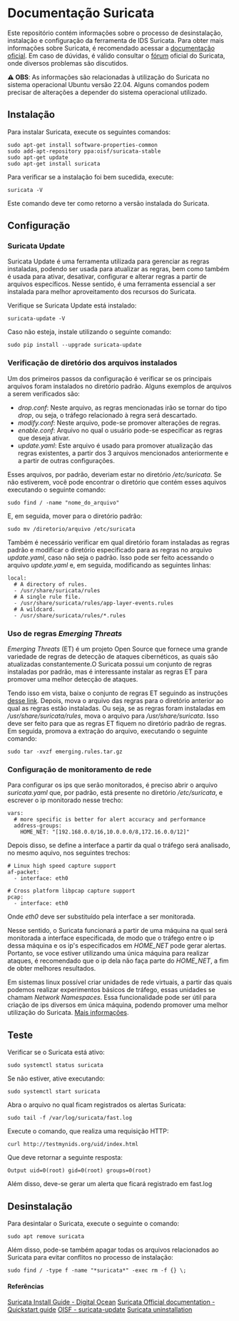 # Documentação Suricata



  Este repositório contém informações sobre o processo de desinstalação, instalação e configuração da ferramenta de IDS Suricata. Para obter mais informações sobre Suricata, é recomendado acessar a [documentação oficial](https://docs.suricata.io/). Em caso de dúvidas, é válido consultar o [fórum](https://forum.suricata.io/) oficial do Suricata, onde diversos problemas são discutidos.
  
**⚠️ OBS**: As informações são relacionadas à utilização do Suricata no sistema operacional Ubuntu versão 22.04. Alguns comandos podem precisar de alterações a depender do sistema operacional utilizado.

## Instalação



  Para instalar Suricata, execute os seguintes comandos:

```
sudo apt-get install software-properties-common
sudo add-apt-repository ppa:oisf/suricata-stable
sudo apt-get update
sudo apt-get install suricata
```

  Para verificar se a instalação foi bem sucedida, execute:

```
suricata -V
```
  Este comando deve ter como retorno a versão instalada do Suricata.
  
## Configuração

### Suricata Update



Suricata Update é uma ferramenta utilizada para gerenciar as regras instaladas, podendo ser usada para atualizar as regras, bem como também é usada para ativar, desativar, configurar e alterar regras a partir de arquivos específicos. Nesse sentido, é uma ferramenta essencial a ser instalada para melhor aproveitamento dos recursos do Suricata.

Verifique se Suricata Update está instalado:

```
suricata-update -V
```

Caso não esteja, instale utilizando o seguinte comando:

```
sudo pip install --upgrade suricata-update
```

### Verificação de diretório dos arquivos instalados



  Um dos primeiros passos da configuração é verificar se os principais arquivos foram instalados no diretório padrão. Alguns exemplos de arquivos a serem verificados são:

  - _drop.conf_: Neste arquivo, as regras mencionadas irão se tornar do tipo _drop_, ou seja, o tráfego relacionado à regra será descartado.
  - _modify.conf_: Neste arquivo, pode-se promover alterações de regras.
  - _enable.conf_: Arquivo no qual o usuário pode-se especificar as regras que deseja ativar.
  - _update.yaml_: Este arquivo é usado para promover atualização das regras existentes, a partir dos 3 arquivos mencionados anteriormente e a partir de outras configurações.

  Esses arquivos, por padrão, deveriam estar no diretório _/etc/suricata_. Se não estiverem, você pode encontrar o diretório que contém esses aquivos executando o seguinte comando:

```
sudo find / -name "nome_do_arquivo"
```
  E, em seguida, mover para o diretório padrão:

```
sudo mv /diretorio/arquivo /etc/suricata
```

  Também é necessário verificar em qual diretório foram instaladas as regras padrão e modificar o diretório especificado para as regras no arquivo _update.yaml_, caso não seja o padrão. Isso pode ser feito acessando o arquivo _update.yaml_ e, em seguida, modificando as seguintes linhas:

```
local:
  # A directory of rules.
  - /usr/share/suricata/rules
  # A single rule file.
  - /usr/share/suricata/rules/app-layer-events.rules
  # A wildcard.
  - /usr/share/suricata/rules/*.rules
```

### Uso de regras _Emerging Threats_



_Emerging Threats_ (ET) é um projeto Open Source que fornece uma grande variedade de regras de detecção de ataques cibernéticos, as quais são atualizadas constantemente.O Suricata possui um conjunto de regras instaladas por padrão, mas é interessante instalar as regras ET para promover uma melhor detecção de ataques.

Tendo isso em vista, baixe o conjunto de regras ET seguindo as instruções [desse link](https://rules.emergingthreats.net/OPEN_download_instructions.html). Depois, mova o arquivo das regras para o diretório anterior ao qual as regras estão instaladas. Ou seja, se as regras foram instaladas em */usr/share/suricata/rules*, mova o arquivo para */usr/share/suricata*. Isso deve ser feito para que as regras ET fiquem no diretório padrão de regras. Em seguida, promova a extração do arquivo, executando o seguinte comando:

```
sudo tar -xvzf emerging.rules.tar.gz
```

### Configuração de monitoramento de rede



Para configurar os ips que serão monitorados, é preciso abrir o arquivo _suricata.yaml_ que, por padrão, está presente no diretório */etc/suricata*, e escrever o ip monitorado nesse trecho: 

```
vars:
  # more specific is better for alert accuracy and performance
  address-groups:
    HOME_NET: "[192.168.0.0/16,10.0.0.0/8,172.16.0.0/12]"
```

Depois disso, se define a interface a partir da qual o tráfego será analisado, no mesmo aquivo, nos seguintes trechos:

```
# Linux high speed capture support
af-packet:
  - interface: eth0
```

```
# Cross platform libpcap capture support
pcap:
  - interface: eth0
```

Onde *eth0* deve ser substituído pela interface a ser monitorada.

Nesse sentido, o Suricata funcionará a partir de uma máquina na qual será monitorada a interface especificada, de modo que o tráfego entre o ip dessa máquina e os ip's especificados em *HOME_NET* pode gerar alertas. Portanto, se voce estiver utilizando uma única máquina para realizar ataques, é recomendado que o ip dela não faça parte do *HOME_NET*, a fim de obter melhores resultados. 

Em sistemas linux possível criar unidades de rede virtuais, a partir das quais podemos realizar experimentos básicos de tráfego, essas unidades se chamam *Network Namespaces*. Essa funcionalidade pode ser útil para criação de ips diversos em única máquina, podendo promover uma melhor utilização do Suricata. [Mais informações](https://www.youtube.com/watch?v=j_UUnlVC2Ss).

## Teste

Verificar se o Suricata está ativo:

`
sudo systemctl status suricata
`

Se não estiver, ative executando:

`
sudo systemctl start suricata
`

Abra o arquivo no qual ficam registrados os alertas Suricata:

`
sudo tail -f /var/log/suricata/fast.log
`

Execute o comando, que realiza uma requisição HTTP:

`
curl http://testmynids.org/uid/index.html
`

Que deve retornar a seguinte resposta:

`
Output
uid=0(root) gid=0(root) groups=0(root)
`

Além disso, deve-se gerar um alerta que ficará registrado em fast.log

## Desinstalação



  Para desintalar o Suricata, execute o seguinte o comando:

```
sudo apt remove suricata 
```

  Além disso, pode-se também apagar todas os arquivos relacionados ao Suricata para evitar conflitos no processo de instalação:

```
sudo find / -type f -name "*suricata*" -exec rm -f {} \;
```

#### Referências

[Suricata Install Guide - Digital Ocean](https://www.digitalocean.com/community/tutorials/how-to-install-suricata-on-ubuntu-20-04)
[Suricata Official documentation - Quickstart guide](https://docs.suricata.io/en/suricata-7.0.4/quickstart.html#installation)
[OISF - suricata-update](https://github.com/OISF/suricata-update#suricata-update)
[Suricata uninstallation](https://www.thelinuxfaq.com/ubuntu/ubuntu-17-04-zesty-zapus/suricata?type=uninstall)









